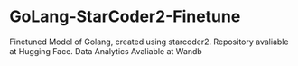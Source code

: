 # GoLang-StarCoder2-Finetune
Finetuned Model of Golang, created using starcoder2. Repository avaliable at Hugging Face. Data Analytics Avaliable at Wandb
